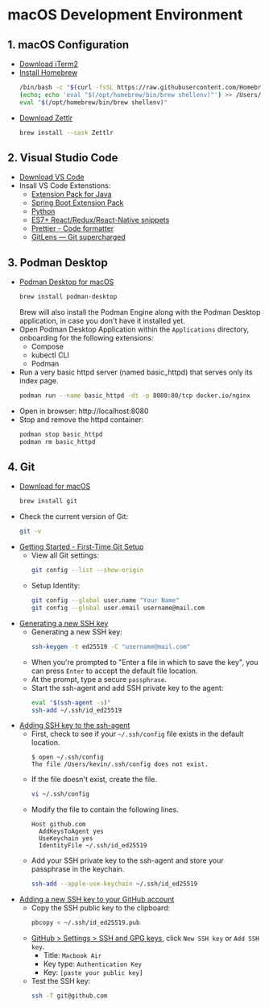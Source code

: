 # macOS Development Environment

## 1. macOS Configuration
* [Download iTerm2](https://iterm2.com/downloads.html)
* [Install Homebrew](https://brew.sh)
  ```sh
  /bin/bash -c "$(curl -fsSL https://raw.githubusercontent.com/Homebrew/install/HEAD/install.sh)"
  (echo; echo 'eval "$(/opt/homebrew/bin/brew shellenv)"') >> /Users/kevin/.zprofile
  eval "$(/opt/homebrew/bin/brew shellenv)"
  ```
* [Download Zettlr](https://www.zettlr.com/download)
  ```sh
  brew install --cask Zettlr
  ```

## 2. Visual Studio Code
* [Download VS Code](https://code.visualstudio.com/)
* Insall VS Code Extenstions:
  - [Extension Pack for Java](vscode:extension/vscjava.vscode-java-pack)
  - [Spring Boot Extension Pack](vscode:extension/vmware.vscode-boot-dev-pack)
  - [Python](vscode:extension/ms-python.python)
  - [ES7+ React/Redux/React-Native snippets](vscode:extension/dsznajder.es7-react-js-snippets)
  - [Prettier - Code formatter](vscode:extension/esbenp.prettier-vscode)
  - [GitLens — Git supercharged](vscode:extension/eamodio.gitlens)

## 3. Podman Desktop
* [Podman Desktop for macOS](https://podman-desktop.io/downloads/macos)
  ```sh
  brew install podman-desktop
  ```
  Brew will also install the Podman Engine along with the Podman Desktop application, in case you don't have it installed yet.
* Open Podman Desktop Application within the `Applications` directory, onboarding for the following extensions:
  - Compose
  - kubectl CLI
  - Podman
* Run a very basic httpd server (named basic_httpd) that serves only its index page.
  ```sh
  podman run --name basic_httpd -dt -p 8080:80/tcp docker.io/nginx
  ```
* Open in browser: http://localhost:8080
* Stop and remove the httpd container:
  ```sh
  podman stop basic_httpd
  podman rm basic_httpd
  ```

## 4. Git
* [Download for macOS](https://git-scm.com/download/mac)
   ```sh
   brew install git
   ```
* Check the current version of Git:
  ```sh
  git -v
  ```
* [Getting Started - First-Time Git Setup](https://git-scm.com/book/en/v2/Getting-Started-First-Time-Git-Setup)
  - View all Git settings:
    ```sh
    git config --list --show-origin
    ```
  - Setup Identity:
    ```sh
    git config --global user.name "Your Name"
    git config --global user.email username@mail.com
    ```
* [Generating a new SSH key](https://docs.github.com/en/authentication/connecting-to-github-with-ssh/generating-a-new-ssh-key-and-adding-it-to-the-ssh-agent#generating-a-new-ssh-key)
  - Generating a new SSH key:
    ```sh
    ssh-keygen -t ed25519 -C "username@mail.com"
    ```
  - When you're prompted to "Enter a file in which to save the key", you can press `Enter` to accept the default file location.
  - At the prompt, type a secure `passphrase`.
  - Start the ssh-agent and add SSH private key to the agent:
    ```sh
    eval "$(ssh-agent -s)"
    ssh-add ~/.ssh/id_ed25519
    ```
* [Adding SSH key to the ssh-agent](https://docs.github.com/en/authentication/connecting-to-github-with-ssh/generating-a-new-ssh-key-and-adding-it-to-the-ssh-agent#adding-your-ssh-key-to-the-ssh-agent)
  - First, check to see if your `~/.ssh/config` file exists in the default location.
    ```console
    $ open ~/.ssh/config
    The file /Users/kevin/.ssh/config does not exist.
    ```
  - If the file doesn't exist, create the file.
    ```sh
    vi ~/.ssh/config
    ```
  - Modify the file to contain the following lines.
    ```text
    Host github.com
      AddKeysToAgent yes
      UseKeychain yes
      IdentityFile ~/.ssh/id_ed25519
    ```
  - Add your SSH private key to the ssh-agent and store your passphrase in the keychain.
    ```sh
    ssh-add --apple-use-keychain ~/.ssh/id_ed25519
    ```
* [Adding a new SSH key to your GitHub account](https://docs.github.com/en/authentication/connecting-to-github-with-ssh/adding-a-new-ssh-key-to-your-github-account)
  - Copy the SSH public key to the clipboard:
    ```sh
    pbcopy < ~/.ssh/id_ed25519.pub
    ```
  - [GitHub > Settings > SSH and GPG keys](https://github.com/settings/keys), click `New SSH key` or `Add SSH key`.
    - Title: `Macbook Air`
    - Key type: `Authentication Key`
    - Key: `[paste your public key]`
  - Test the SSH key:
    ```sh
    ssh -T git@github.com
    ```